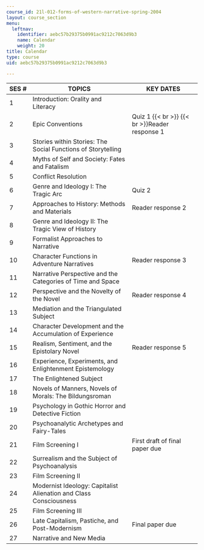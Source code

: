 ```yaml
---
course_id: 21l-012-forms-of-western-narrative-spring-2004
layout: course_section
menu:
  leftnav:
    identifier: aebc57b29375b0991ac9212c7063d9b3
    name: Calendar
    weight: 20
title: Calendar
type: course
uid: aebc57b29375b0991ac9212c7063d9b3

---
```


| SES # | TOPICS | KEY DATES |
| --- | --- | --- |
| 1 | Introduction: Orality and Literacy | &nbsp; |
| 2 | Epic Conventions | Quiz 1  {{< br >}}  {{< br >}}Reader response 1 |
| 3 | Stories within Stories: The Social Functions of Storytelling | &nbsp; |
| 4 | Myths of Self and Society: Fates and Fatalism | &nbsp; |
| 5 | Conflict Resolution | &nbsp; |
| 6 | Genre and Ideology I: The Tragic Arc | Quiz 2 |
| 7 | Approaches to History: Methods and Materials | Reader response 2 |
| 8 | Genre and Ideology II: The Tragic View of History | &nbsp; |
| 9 | Formalist Approaches to Narrative | &nbsp; |
| 10 | Character Functions in Adventure Narratives | Reader response 3 |
| 11 | Narrative Perspective and the Categories of Time and Space | &nbsp; |
| 12 | Perspective and the Novelty of the Novel | Reader response 4 |
| 13 | Mediation and the Triangulated Subject | &nbsp; |
| 14 | Character Development and the Accumulation of Experience | &nbsp; |
| 15 | Realism, Sentiment, and the Epistolary Novel | Reader response 5 |
| 16 | Experience, Experiments, and Enlightenment Epistemology | &nbsp; |
| 17 | The Enlightened Subject | &nbsp; |
| 18 | Novels of Manners, Novels of Morals: The Bildungsroman | &nbsp; |
| 19 | Psychology in Gothic Horror and Detective Fiction | &nbsp; |
| 20 | Psychoanalytic Archetypes and Fairy-Tales | &nbsp; |
| 21 | Film Screening I | First draft of final paper due |
| 22 | Surrealism and the Subject of Psychoanalysis | &nbsp; |
| 23 | Film Screening II | &nbsp; |
| 24 | Modernist Ideology: Capitalist Alienation and Class Consciousness | &nbsp; |
| 25 | Film Screening III | &nbsp; |
| 26 | Late Capitalism, Pastiche, and Post-Modernism | Final paper due |
| 27 | Narrative and New Media |